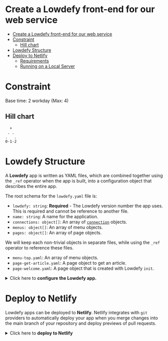 # Create a Lowdefy front-end for our web service

<!-- TOC -->

- [Create a Lowdefy front-end for our web service](#create-a-lowdefy-front-end-for-our-web-service)
- [Constraint](#constraint)
  - [Hill chart](#hill-chart)
- [Lowdefy Structure](#lowdefy-structure)
- [Deploy to Netlify](#deploy-to-netlify)
  - [Requirements](#requirements)
  - [Running on a Local Server](#running-on-a-local-server)

<!-- /TOC -->

# Constraint

Base time: 2 workday (Max: 4)

## Hill chart
```
  +
 . .
.   .
0-1-2
```

# Lowdefy Structure

A **Lowdefy** app is written as YAML files, which are combined together using the `_ref` operator when the app is built, into a configuration object that describes the entire app.

The root schema for the `lowdefy.yaml` file is:

* `lowdefy: string`: **Required** - The Lowdefy version number the app uses. This is required and cannot be reference to another file.
* `name: string`: A name for the application.
* `connections: object[]`: An array of [`connection`](https://docs.lowdefy.com/connections-and-requests) objects.
* `menus: object[]`: An array of menu objects.
* `pages: object[]`: An array of page objects.

We will keep each non-trivial objects in separate files, while using the `_ref` operator to reference these files.

* `menu-top.yaml`: An array of menu objects.
* `page-get-article.yaml`: A page object to get an article.
* `page-welcome.yaml`: A page object that is created with Lowdefy `init`.

<details>
    <summary>Click here to <strong>configure the Lowdefy app.</strong></summary>

1. Refactor the root schema. Edit the `lowdefy.yaml` file and replace the code as follows:

```yml
lowdefy: 3.23.2
name: archiveso

connections:
  - id: conn_my_api
    type: AxiosHttp
    properties:
      baseURL: https://dev.to/api

menus:
  - _ref: menu-top.yaml

pages:
  - _ref: page-get-quote.yaml
  - _ref: page-welcome.yaml
```

2. Create a file `menu-top.yaml` and add the following code:

```yml
id: menu_top
links:
  - id: menulink_get_quote
    type: MenuLink
    properties:
      icon: AlertOutlined
      title: Get quote
    pageId: page_get_quote
  - id: menulink_welcome
    type: MenuLink
    properties:
      icon: HomeOutlined
      title: Home
    pageId: page_welcome
```

This file exposes two menu links **Get quote** and **Home** with reference ids `menulink_get_quote` and `menulink_welcome`. You can customize each [menu `icon`](https://docs.lowdefy.com/Menu#title) under `properties`.

3. Create a file `page-get-status.yaml` and add the following code:

```yml
id: page_get_status
type: PageHeaderMenu

requests:
  - id: http_get_status
    type: AxiosHttp
    connectionId: conn_my_api
    properties:
      url: /articles?top=1

events:
  onEnter:
    - id: event_get_status
      type: Request
      params: http_get_status

blocks:
  - id: md_rest_data
    type: Markdown
    properties:
      content:
        _string.concat:
          - |
            ```yaml
          - _yaml.stringify:
              - _log:
                  _request: http_get_status
          - |
            ```
```

We reference the connection object that we created in the `lowdefy.yaml` file using the `connectionId`. The request get executed on page enter, and it converts the payload from JSON to YAML format.

4. Create a file `page-welcome.yaml` and add the following code:

```yml
id: page_welcome
type: PageHeaderMenu
properties:
  title: Welcome
areas:
  content:
    justify: center
    blocks:
      - id: content_card
        type: Card
        style:
          maxWidth: 800
        blocks:
          - id: content
            type: Result
            properties:
              title: Welcome to your Lowdefy app
              subTitle: We are excited to see what you are going to build
              icon:
                name: HeartTwoTone
                color: '#f00'
            areas:
              extra:
                blocks:
                  - id: docs_button
                    type: Button
                    properties:
                      size: large
                      title: Let's build something
                      color: '#1890ff'
                    events:
                      onClick:
                        - id: link_to_docs
                          type: Link
                          params:
                            url: https://docs.lowdefy.com
                            newTab: true
  footer:
    blocks:
      - id: footer
        type: Paragraph
        properties:
          type: secondary
          content: |
            Made by a Lowdefy 🤖
```

This page is taken from the default `lowdefy.yaml` file, after we executed the `init` command.

</details>

# Deploy to Netlify

Lowdefy apps can be deployed to **Netlify**. Netlify integrates with `git` providers to automatically deploy your app when you merge changes into the main branch of your repository and deploy previews of pull requests.

<details>
    <summary>Click here to <strong>deploy to Netlify</strong></summary>

## Requirements

* [Node.js 12+](https://nodejs.org/en/download/)

## Running on a Local Server

```
npx lowdefy@latest dev --base-directory front
```

**Step 1**

Your project will need to be hosted as a **GitHub** repository.

**Step 2**

Link your GitHub project to Netlify.

* Once logged in to Netlify, click the "**New site from git**" button.
* Choose GitHub, and authorize Netlify to access your repositories.
* Select your repository.
If your repository isn't found, click "**Configure Netlify on Github**", and give Netlify access to your repository.

**Step 3**

Configure your Netlify deployment.

* Set your base directory to `front`.
* Set your build command to `npx lowdefy@latest build-netlify`.
* Set your publish directory to `front/.lowdefy/publish`.

**Step 4**

Configure the Lowdefy server.

* Click the "**Advanced build settings**" button.
* Set the functions directory to `.lowdefy/functions`.

**Step 5**

Deploy your site.

* Click "Deploy site"
On the "**Site overview**" tab you will find your site url.

**Step 6**

In your local GitHub folder, create a sub folder `front` then:

```sh
cd front
npx lowdefy@latest init
```

This will create two files, `lowdefy.yaml` and `.gitignore`, and a hidden folder `.lowdefy/` in your `front` folder. The first file is the starting point of your front end, which we will replace with our own code.